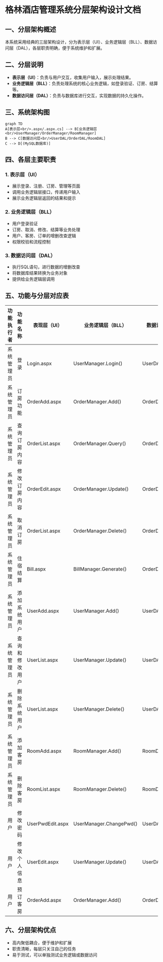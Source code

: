 # 格林酒店管理系统分层架构设计文档

## 一、分层架构概述
本系统采用经典的三层架构设计，分为表示层（UI）、业务逻辑层（BLL）、数据访问层（DAL），各层职责明确，便于系统维护和扩展。

## 二、分层说明
- **表示层（UI）**：负责与用户交互，收集用户输入，展示处理结果。
- **业务逻辑层（BLL）**：负责处理系统的核心业务逻辑，如登录验证、订房、结算等。
- **数据访问层（DAL）**：负责与数据库进行交互，实现数据的持久化操作。

## 三、系统架构图
```mermaid
graph TD
A[表示层<br/>.aspx/.aspx.cs] --> B[业务逻辑层<br/>UserManager/OrderManager/RoomManager]
B --> C[数据访问层<br/>UserDAL/OrderDAL/RoomDAL]
C --> D[(MySQL数据库)]
```

## 四、各层主要职责
### 1. 表示层（UI）
- 展示登录、注册、订房、管理等页面
- 调用业务逻辑层接口，传递用户输入
- 展示业务逻辑层返回的结果和提示

### 2. 业务逻辑层（BLL）
- 用户登录验证
- 订房、取消、修改、结算等业务处理
- 用户、客房、订单的增删改查逻辑
- 权限校验和流程控制

### 3. 数据访问层（DAL）
- 执行SQL语句，进行数据的增删改查
- 将数据库结果转换为业务对象
- 提供给业务逻辑层调用

## 五、功能与分层对应表
| 功能执行者   | 功能名称         | 表现层（UI）         | 业务逻辑层（BLL）      | 数据访问层（DAL）      |
| ------------ | --------------- | -------------------- | --------------------- | --------------------- |
| 系统管理员   | 登录            | Login.aspx           | UserManager.Login()   | UserDAL.GetUser()     |
| 系统管理员   | 订房功能        | OrderAdd.aspx        | OrderManager.Add()    | OrderDAL.Insert()     |
| 系统管理员   | 查询订房内容    | OrderList.aspx       | OrderManager.Query()  | OrderDAL.Select()     |
| 系统管理员   | 修改订房内容    | OrderEdit.aspx       | OrderManager.Update() | OrderDAL.Update()     |
| 系统管理员   | 取消订房        | OrderList.aspx       | OrderManager.Delete() | OrderDAL.Delete()     |
| 系统管理员   | 住宿结算        | Bill.aspx            | BillManager.Generate()| OrderDAL.Select()     |
| 系统管理员   | 添加系统用户    | UserAdd.aspx         | UserManager.Add()     | UserDAL.Insert()      |
| 系统管理员   | 查询和修改用户  | UserList.aspx        | UserManager.Update()  | UserDAL.Update()      |
| 系统管理员   | 删除系统用户    | UserList.aspx        | UserManager.Delete()  | UserDAL.Delete()      |
| 系统管理员   | 添加客房        | RoomAdd.aspx         | RoomManager.Add()     | RoomDAL.Insert()      |
| 系统管理员   | 删除客房        | RoomList.aspx        | RoomManager.Delete()  | RoomDAL.Delete()      |
| 用户         | 修改密码        | UserPwdEdit.aspx     | UserManager.ChangePwd()| UserDAL.UpdatePwd()   |
| 用户         | 修改个人信息    | UserEdit.aspx        | UserManager.Update()  | UserDAL.Update()      |
| 用户         | 预订客房        | OrderAdd.aspx        | OrderManager.Add()    | OrderDAL.Insert()     |

## 六、分层架构优点
- 高内聚低耦合，便于维护和扩展
- 职责清晰，每层只关注自己的任务
- 易于测试，可以单独测试业务逻辑或数据访问 